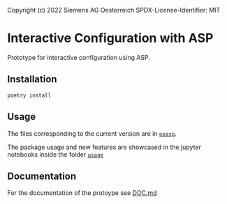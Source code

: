 Copyright (c) 2022 Siemens AG Oesterreich
SPDX-License-Identifier: MIT

# Interactive Configuration with ASP


Prototype for interactive configuration using ASP.

## Installation
```
poetry install
```


## Usage

The files corresponding to the current version are in [`ooasp`](ooasp).

The package usage and new features are showcased in the jupyter notebooks inside the folder [`usage`](usage)

## Documentation

For the documentation of the protoype see [DOC.md](DOC.md)
